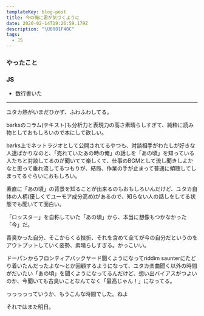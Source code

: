 ```yaml
---
templateKey: blog-post
title: 今の俺に君が気づくように
date: 2020-02-14T19:26:59.179Z
description: "\U0001F40C"
tags:
  - JS
---
```

### やったこと

### JS

* 数行書いた
----


 ユタカ熱がいまだひかず、ふわふわしてる。

barksのコラム(テキスト)も分析力と表現力の高さ素晴らしすぎて、純粋に読み物としておもしろいので本にして欲しい。

barks上でネットラジオとして公開されてるやつも、対談相手がわたしが好きな人達ばかりなのと、「売れていたあの時の俺」の話しを「あの頃」を知っている人たちと対談してるのが聞いてて楽しくて、仕事のBGMとして流し聞きしよかなと思って垂れ流してるつもりが、結局、作業の手が止まって普通に傾聴してしまってるぐらいにおもしろい。

素直に「あの頃」の背景を知ることが出来るのもおもしろいんだけど、ユタカ自体の人柄(優しくてユーモア成分高め)があるので、知らない人の話しをしてる状態でも聞いてて面白い。

「ロッスター」を自称していた「あの頃」から、本当に想像もつかなかった「今」だ。

青臭かった自分、そこからくる挫折、それを含めて全てが今の自分だというのをアウトプットしていく姿勢、素晴らしすぎる。かっこいい。

ドーパンからフロンティアバックヤード聞くようになってriddim saunterにたどり着いたんだったよな〜とか回顧するようになって、ユタカ楽曲聞く以外の時間がだいたい「あの頃」を聞くようになってるんだけど、想い出バイアスがつよいのか、今聞いても古臭いことなんてなく「最高じゃん！」になってる。

っっっっっていうか、もうこんな時間でした。ねよ


それではまた明日。
